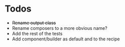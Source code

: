 # Todos

- ~~Rename output class~~
- Rename composers to a more obvious name?
- Add the rest of the tests
- Add component/builder as default and to the recipe
